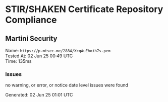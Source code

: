 # STIR/SHAKEN Certificate Repository Compliance

## Martini Security

Name: `https://p.mtsec.me/2884/XcqAuEhoih7s.pem`\
Tested At: 02 Jun 25 00:49 UTC\
Time: 135ms

### Issues

no warning, or error, or notice date level issues were found

Generated: 02 Jun 25 01:01 UTC